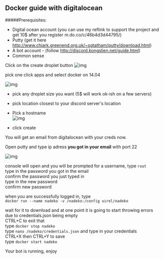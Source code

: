 ## Docker guide with digitalocean

#####Prerequisites:
- Digital ocean account (you can use my reflink to support the project and get 10$ after you register m.do.co/c/46b4d3d44795/)
- Putty (get it here http://www.chiark.greenend.org.uk/~sgtatham/putty/download.html)
- A bot account - (follow http://discord.kongslien.net/guide.html)
- Common sense

Click on the create droplet button
![img](http://i.imgur.com/g2ayOcC.png)

pick one click apps and select docker on 14.04 

![img](http://imgur.com/065Xkme.png)

- pick any droplet size you want (5$ will work ok-ish on a few servers)
- pick location closest to your discord server's location
- Pick a hostname  
![img](http://imgur.com/ifPKB6p.png)

- click create 

You will get an email from digitalocean with your creds now.

Open putty and type ip adress **you got in your email** with port 22  

![img](http://imgur.com/Mh5ehsh.png)

console will open and you will be prompted for a username, type `root`  
type in the password you got in the email  
confirm the password you just typed in  
type in the new password  
confirm new password  

when you are successfully logged in, type   
`docker run --name nadeko -v /nadeko:/config uirel/nadeko`

wait for it to download and at one point it is going to start throwing errors due to credentials.json being empty  
CTRL+C to exit that  
type `docker stop nadeko`  
type `nano /nadeko/credentials.json` and type in your credentials  
CTRL+X then CTRL+Y to save  
type `docker start nadeko`  

Your bot is running, enjoy
